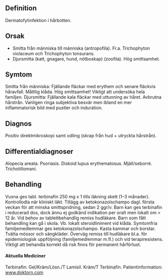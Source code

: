 ## Definition

Dermatofytinfektion i hårbotten.

## Orsak

- Smitta från människa till människa (antropofila). Fr.a. Trichophyton violaceum och Trichophyton tonsurans.
- Djursmitta (katt, gnagare, hund, nötboskap) (zoofila). Hög smittsamhet.

## Symtom

Smitta från människa: Fjällande fläckar med erythem och senare fläckvis håravfall. Måttlig klåda. Hög smittsamhet! Viktigt att undersöka hela familjen. Djursmitta: Fjällande kala fläckar med uttunning av håret. Avbrutna hårstrån. Vanligen ringa subjektiva besvär men ibland en mer inflammatorisk bild med pustler och induration.

## Diagnos

Positiv direktmikroskopi samt odling (skrap från hud + utryckta hårstrån).

## Differentialdiagnoser

Alopecia areata. Psoriasis. Diskoid lupus erythematosus. Mjäll/seborré. Trichotillomani.

## Behandling

Vuxna ges tabl. terbinafin 250 mg x 1 tills läkning skett (1–3 månader). Kontrollodla när kliniskt läkt. Tillägg av ketokonazolschampo dagl. första veckan för att minska smittspridning, sedan 2 ggr/v. Barn kan ges terbinafin i reducerad dos, dock ännu ej godkänd indikation per oralt men lokalt om > 12 år. Vid behov av tablettbehandlig remiss hudläkare. Barn som fått behandling kan gå i skola. Vb. lokalt steroidliniment vid klåda. Symtomfria familjemedlemmar ges ketokonazolschampo. Kasta kammar och borstar. Tvätta mössor och sängkläder. Överväg remiss till hudläkare bl.a. för epidemiologisk uppföljning (familjemedlemmar m.fl.) och vid terapiresistens. Viktigt att behandla korrekt då risk finns för permanent hårförlust.

#### Aktuella Mediciner

Terbinafin: Gel/Kräm/Lösn./T Lamisil. Kräm/T Terbinafin.
Patientinformation: www.doktorn.com

